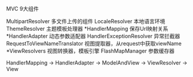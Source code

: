 
MVC 9大组件

MultipartResolver 多文件上传的组件
LocaleResolver 本地语言环境
ThemeResolver 主题模板处理器
*HandlerMapping 保存Url映射关系
*HandlerAdapter 动态参数适配器
HandlerExceptionResolver 异常拦截器
RequestToViewNameTranslator 视图提取器，从request中获取viewName
*ViewResolvers 视图转换器，模板引擎
FlashMapManager 参数缓存器



HandlerMapping -> HandlerAdapter -> ModelAndView -> ViewResolver -> View